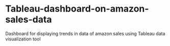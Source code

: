 # Tableau-dashboard-on-amazon-sales-data
Dashboard for displaying trends in data of amazon sales using Tableau data visualization tool
